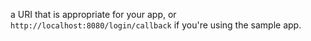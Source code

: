 a URI that is appropriate for your app, or `http://localhost:8080/login/callback` if you're using the sample app.